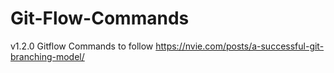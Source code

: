 
# Git-Flow-Commands
v1.2.0
Gitflow Commands  to follow https://nvie.com/posts/a-successful-git-branching-model/
